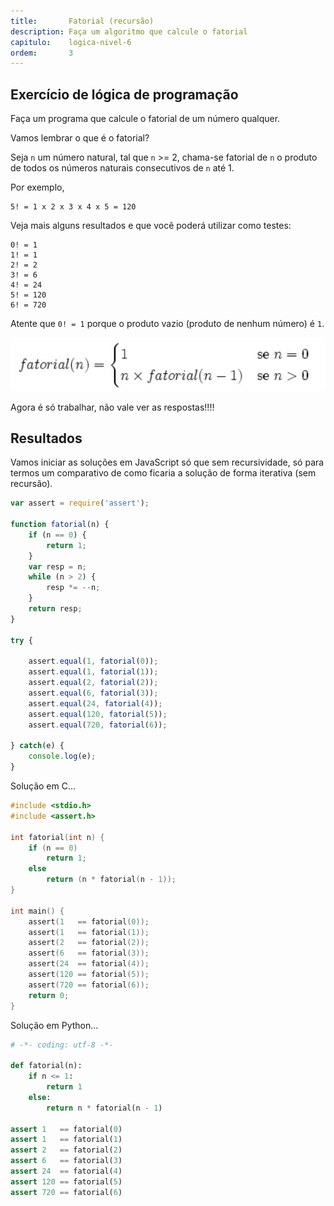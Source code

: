 ```yaml
---
title:       Fatorial (recursão)
description: Faça um algoritmo que calcule o fatorial
capitulo:    logica-nivel-6
ordem:       3
---
```



Exercício de lógica de programação
---

Faça um programa que calcule o fatorial de um número qualquer.

Vamos lembrar o que é o fatorial?

Seja `n` um número natural, tal que `n` >= 2, chama-se fatorial de `n` o produto de todos os números naturais
consecutivos de `n` até 1.

Por exemplo,

    5! = 1 x 2 x 3 x 4 x 5 = 120

Veja mais alguns resultados e que você poderá utilizar como testes:

    0! = 1
    1! = 1
    2! = 2
    3! = 6
    4! = 24
    5! = 120
    6! = 720

Atente que `0! = 1` porque o produto vazio (produto de nenhum número) é `1`.

![](fatorial-02.png)

Agora é só trabalhar, não vale ver as respostas!!!!



Resultados
---

Vamos iniciar as soluções em JavaScript só que sem recursividade, só para termos um comparativo de como ficaria a
solução de forma iterativa (sem recursão).

```javascript
var assert = require('assert');

function fatorial(n) {
    if (n == 0) {
        return 1;
    }
    var resp = n;
    while (n > 2) {
        resp *= --n;
    }
    return resp;
}

try {

    assert.equal(1, fatorial(0));
    assert.equal(1, fatorial(1));
    assert.equal(2, fatorial(2));
    assert.equal(6, fatorial(3));
    assert.equal(24, fatorial(4));
    assert.equal(120, fatorial(5));
    assert.equal(720, fatorial(6));

} catch(e) {
    console.log(e);
}
```

Solução em C...

```c
#include <stdio.h>
#include <assert.h>

int fatorial(int n) {
    if (n == 0)
        return 1;
    else
        return (n * fatorial(n - 1));
}

int main() {
    assert(1   == fatorial(0));
    assert(1   == fatorial(1));
    assert(2   == fatorial(2));
    assert(6   == fatorial(3));
    assert(24  == fatorial(4));
    assert(120 == fatorial(5));
    assert(720 == fatorial(6));
    return 0;
}
```

Solução em Python...

```python
# -*- coding: utf-8 -*-

def fatorial(n):
    if n <= 1:
        return 1
    else:
        return n * fatorial(n - 1)

assert 1   == fatorial(0)
assert 1   == fatorial(1)
assert 2   == fatorial(2)
assert 6   == fatorial(3)
assert 24  == fatorial(4)
assert 120 == fatorial(5)
assert 720 == fatorial(6)
```